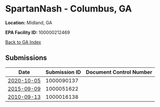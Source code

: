 # SpartanNash - Columbus, GA

**Location:** Midland, GA

**EPA Facility ID:** 100000212469

[Back to GA Index](../../index.md)

## Submissions

| Date | Submission ID | Document Control Number |
|------|--------------|-------------------------|
| [2020-10-05](submissions/1000090137.md) | 1000090137 |  |
| [2015-09-09](submissions/1000051622.md) | 1000051622 |  |
| [2010-09-13](submissions/1000016138.md) | 1000016138 |  |

